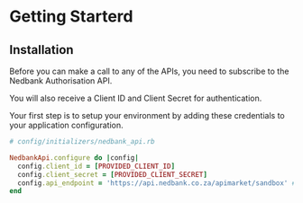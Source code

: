 # Getting Starterd

## Installation

Before you can make a call to any of the APIs, you need to subscribe to the Nedbank Authorisation API.

You will also receive a Client ID and Client Secret for authentication.

Your first step is to setup your environment by adding these credentials to your application configuration.

```ruby
# config/initializers/nedbank_api.rb

NedbankApi.configure do |config|
  config.client_id = [PROVIDED_CLIENT_ID]
  config.client_secret = [PROVIDED_CLIENT_SECRET]
  config.api_endpoint = 'https://api.nedbank.co.za/apimarket/sandbox' # Defatul - optional
end
```
